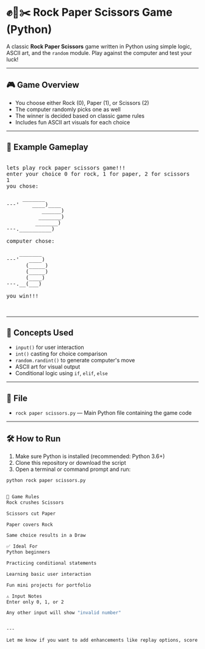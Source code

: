 # ✊📄✂️ Rock Paper Scissors Game (Python)

A classic **Rock Paper Scissors** game written in Python using simple logic, ASCII art, and the `random` module. Play against the computer and test your luck!

---

## 🎮 Game Overview

- You choose either Rock (0), Paper (1), or Scissors (2)
- The computer randomly picks one as well
- The winner is decided based on classic game rules
- Includes fun ASCII art visuals for each choice

---

## 🧪 Example Gameplay

<pre>

lets play rock paper scissors game!!!
enter your choice 0 for rock, 1 for paper, 2 for scissors
1
you chose:

     _______
---'    ____)____
           ______)
          _______)
         _______)
---.__________)

computer chose:

    _______
---'   ____)
      (_____)
      (_____)
      (____)
---.__(___)

you win!!!


</pre>

---
## 🧠 Concepts Used

- `input()` for user interaction
- `int()` casting for choice comparison
- `random.randint()` to generate computer's move
- ASCII art for visual output
- Conditional logic using `if`, `elif`, `else`

---

## 📁 File

- `rock paper scissors.py` — Main Python file containing the game code

---

## 🛠️ How to Run

1. Make sure Python is installed (recommended: Python 3.6+)
2. Clone this repository or download the script
3. Open a terminal or command prompt and run:

```bash
python rock paper scissors.py


🧩 Game Rules
Rock crushes Scissors

Scissors cut Paper

Paper covers Rock

Same choice results in a Draw

✅ Ideal For
Python beginners

Practicing conditional statements

Learning basic user interaction

Fun mini projects for portfolio

⚠️ Input Notes
Enter only 0, 1, or 2

Any other input will show "invalid number"


---

Let me know if you want to add enhancements like replay options, score tracking, or a GUI version later!


